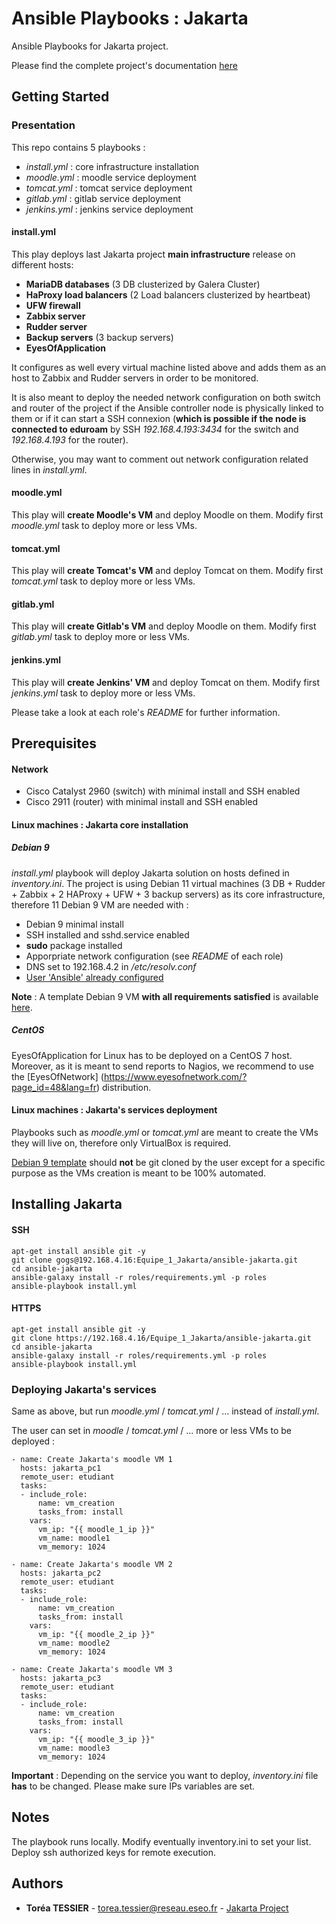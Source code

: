 # Ansible Playbooks : Jakarta

Ansible Playbooks for Jakarta project.

Please find the complete project's documentation [here](https://192.168.4.16/projet/projects/equipe-1/wiki/presentation-globale-du-projet)

## Getting Started

### Presentation

This repo contains 5 playbooks :
- *install.yml* : core infrastructure installation
- *moodle.yml*  : moodle service deployment
- *tomcat.yml*  : tomcat service deployment
- *gitlab.yml*  : gitlab service deployment
- *jenkins.yml* : jenkins service deployment

#### install.yml
This play deploys last Jakarta project **main infrastructure** release on different hosts:
- **MariaDB databases** (3 DB clusterized by Galera Cluster)
- **HaProxy load balancers** (2 Load balancers clusterized by heartbeat)
- **UFW firewall** 
- **Zabbix server**
- **Rudder server**
- **Backup servers** (3 backup servers)
- **EyesOfApplication**

It configures as well every virtual machine listed above and adds them as an host to Zabbix and Rudder servers in order to be monitored.

It is also meant to deploy the needed network configuration on both switch and router of the project if the Ansible controller node is physically linked to them or if it can start a SSH connexion (**which is possible if the node is connected to eduroam** by SSH *192.168.4.193:3434* for the switch and *192.168.4.193* for the router).

Otherwise, you may want to comment out network configuration related lines in *install.yml*.

#### moodle.yml
This play will **create Moodle's VM** and deploy Moodle on them. Modify first *moodle.yml* task to deploy more or less VMs.

#### tomcat.yml
This play will **create Tomcat's VM** and deploy Tomcat on them. Modify first *tomcat.yml* task to deploy more or less VMs.

#### gitlab.yml
This play will **create Gitlab's VM** and deploy Moodle on them. Modify first *gitlab.yml* task to deploy more or less VMs.

#### jenkins.yml
This play will **create Jenkins' VM** and deploy Tomcat on them. Modify first *jenkins.yml* task to deploy more or less VMs.


Please take a look at each role's *README* for further information.

## Prerequisites

#### Network
- Cisco Catalyst 2960 (switch) with minimal install and SSH enabled
- Cisco 2911 (router) with minimal install and SSH enabled

#### Linux machines : Jakarta core installation
##### Debian 9
*install.yml* playbook will deploy Jakarta solution on hosts defined in *inventory.ini*. The project is using Debian 11 virtual machines (3 DB + Rudder + Zabbix + 2 HAProxy + UFW + 3 backup servers) as its core infrastructure, therefore 11 Debian 9 VM are needed with :
- Debian 9 minimal install
- SSH installed and sshd.service enabled
- **sudo** package installed
- Apporpriate network configuration (see *README* of each role)
- DNS set to 192.168.4.2 in */etc/resolv.conf*
- [User 'Ansible' already configured](https://github.com/nickjj/ansible-user)

**Note** : A template Debian 9 VM **with all requirements satisfied** is available [here](https://192.168.4.16/Equipe_1_Jakarta/debian9-template).

##### CentOS

EyesOfApplication for Linux has to be deployed on a CentOS 7 host. Moreover, as it is meant to send reports to Nagios, we recommend to use the [EyesOfNetwork] (https://www.eyesofnetwork.com/?page_id=48&lang=fr) distribution. 

#### Linux machines : Jakarta's services deployment
Playbooks such as *moodle.yml* or *tomcat.yml* are meant to create the VMs they will live on, therefore only VirtualBox is required.

[Debian 9 template](https://192.168.4.16/Equipe_1_Jakarta/debian9-template) should **not** be git cloned by the user except for a specific purpose as the VMs creation is meant to be 100% automated.

## Installing Jakarta
#### SSH
```
apt-get install ansible git -y
git clone gogs@192.168.4.16:Equipe_1_Jakarta/ansible-jakarta.git
cd ansible-jakarta
ansible-galaxy install -r roles/requirements.yml -p roles
ansible-playbook install.yml
```

#### HTTPS
```
apt-get install ansible git -y
git clone https://192.168.4.16/Equipe_1_Jakarta/ansible-jakarta.git
cd ansible-jakarta
ansible-galaxy install -r roles/requirements.yml -p roles
ansible-playbook install.yml
```

### Deploying Jakarta's services
Same as above, but run *moodle.yml* / *tomcat.yml* / ... instead of *install.yml*.

The user can set in *moodle* / *tomcat.yml* / ... more or less VMs to be deployed :

```
- name: Create Jakarta's moodle VM 1
  hosts: jakarta_pc1
  remote_user: etudiant
  tasks:
  - include_role:
      name: vm_creation
      tasks_from: install
    vars:
      vm_ip: "{{ moodle_1_ip }}"
      vm_name: moodle1
      vm_memory: 1024

- name: Create Jakarta's moodle VM 2
  hosts: jakarta_pc2
  remote_user: etudiant
  tasks:
  - include_role:
      name: vm_creation
      tasks_from: install
    vars:
      vm_ip: "{{ moodle_2_ip }}"
      vm_name: moodle2
      vm_memory: 1024

- name: Create Jakarta's moodle VM 3
  hosts: jakarta_pc3
  remote_user: etudiant
  tasks:
  - include_role:
      name: vm_creation
      tasks_from: install
    vars:
      vm_ip: "{{ moodle_3_ip }}"
      vm_name: moodle3
      vm_memory: 1024

```

**Important** : Depending on the service you want to deploy, *inventory.ini* file **has** to be changed. Please make sure IPs variables are set.

## Notes

The playbook runs locally. 
Modify eventually inventory.ini to set your list.
Deploy ssh authorized keys for remote execution.

## Authors

* **Toréa TESSIER** - <torea.tessier@reseau.eseo.fr> - [Jakarta Project](https://192.168.4.16/Equipe_1_Jakarta/)
